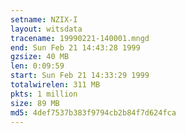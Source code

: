 ```yaml
---
setname: NZIX-I
layout: witsdata
tracename: 19990221-140001.mngd
end: Sun Feb 21 14:43:28 1999
gzsize: 40 MB
len: 0:09:59
start: Sun Feb 21 14:33:29 1999
totalwirelen: 311 MB
pkts: 1 million
size: 89 MB
md5: 4def7537b383f9794cb2b84f7d624fca
---
```


